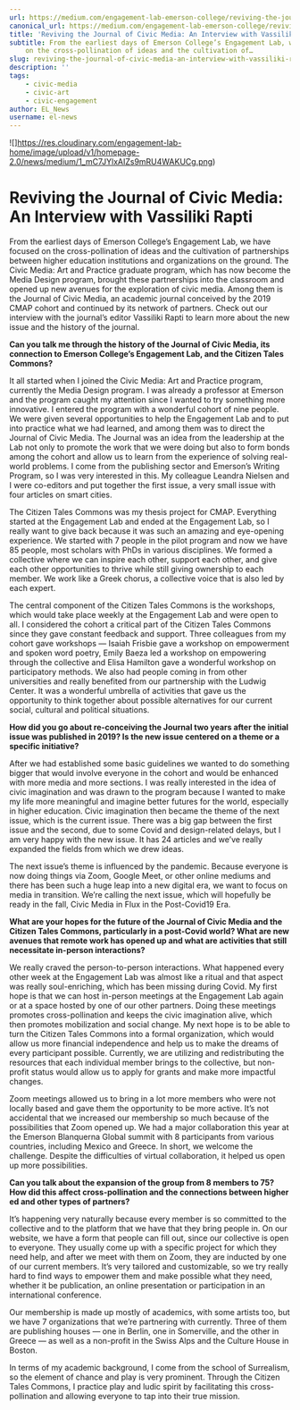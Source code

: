 ```yaml
---
url: https://medium.com/engagement-lab-emerson-college/reviving-the-journal-of-civic-media-an-interview-with-vassiliki-rapti-364469960e42
canonical_url: https://medium.com/engagement-lab-emerson-college/reviving-the-journal-of-civic-media-an-interview-with-vassiliki-rapti-364469960e42
title: 'Reviving the Journal of Civic Media: An Interview with Vassiliki Rapti'
subtitle: From the earliest days of Emerson College’s Engagement Lab, we have focused
    on the cross-pollination of ideas and the cultivation of…
slug: reviving-the-journal-of-civic-media-an-interview-with-vassiliki-rapti
description: ''
tags:
    - civic-media
    - civic-art
    - civic-engagement
author: EL_News
username: el-news
---
```


![]https://res.cloudinary.com/engagement-lab-home/image/upload/v1/homepage-2.0/news/medium/1_mC7JYlxAIZs9mRU4WAKUCg.png)

# Reviving the Journal of Civic Media: An Interview with Vassiliki Rapti

From the earliest days of Emerson College’s Engagement Lab, we have focused on the cross-pollination of ideas and the cultivation of partnerships between higher education institutions and organizations on the ground. The Civic Media: Art and Practice graduate program, which has now become the Media Design program, brought these partnerships into the classroom and opened up new avenues for the exploration of civic media. Among them is the Journal of Civic Media, an academic journal conceived by the 2019 CMAP cohort and continued by its network of partners. Check out our interview with the journal’s editor Vassiliki Rapti to learn more about the new issue and the history of the journal.

**Can you talk me through the history of the Journal of Civic Media, its connection to Emerson College’s Engagement Lab, and the Citizen Tales Commons?**

It all started when I joined the Civic Media: Art and Practice program, currently the Media Design program. I was already a professor at Emerson and the program caught my attention since I wanted to try something more innovative. I entered the program with a wonderful cohort of nine people. We were given several opportunities to help the Engagement Lab and to put into practice what we had learned, and among them was to direct the Journal of Civic Media. The Journal was an idea from the leadership at the Lab not only to promote the work that we were doing but also to form bonds among the cohort and allow us to learn from the experience of solving real-world problems. I come from the publishing sector and Emerson’s Writing Program, so I was very interested in this. My colleague Leandra Nielsen and I were co-editors and put together the first issue, a very small issue with four articles on smart cities.

The Citizen Tales Commons was my thesis project for CMAP. Everything started at the Engagement Lab and ended at the Engagement Lab, so I really want to give back because it was such an amazing and eye-opening experience. We started with 7 people in the pilot program and now we have 85 people, most scholars with PhDs in various disciplines. We formed a collective where we can inspire each other, support each other, and give each other opportunities to thrive while still giving ownership to each member. We work like a Greek chorus, a collective voice that is also led by each expert.

The central component of the Citizen Tales Commons is the workshops, which would take place weekly at the Engagement Lab and were open to all. I considered the cohort a critical part of the Citizen Tales Commons since they gave constant feedback and support. Three colleagues from my cohort gave workshops — Isaiah Frisbie gave a workshop on empowerment and spoken word poetry, Emily Baeza led a workshop on empowering through the collective and Elisa Hamilton gave a wonderful workshop on participatory methods. We also had people coming in from other universities and really benefited from our partnership with the Ludwig Center. It was a wonderful umbrella of activities that gave us the opportunity to think together about possible alternatives for our current social, cultural and political situations.

**How did you go about re-conceiving the Journal two years after the initial issue was published in 2019? Is the new issue centered on a theme or a specific initiative?**

After we had established some basic guidelines we wanted to do something bigger that would involve everyone in the cohort and would be enhanced with more media and more sections. I was really interested in the idea of civic imagination and was drawn to the program because I wanted to make my life more meaningful and imagine better futures for the world, especially in higher education. Civic imagination then became the theme of the next issue, which is the current issue. There was a big gap between the first issue and the second, due to some Covid and design-related delays, but I am very happy with the new issue. It has 24 articles and we’ve really expanded the fields from which we drew ideas.

The next issue’s theme is influenced by the pandemic. Because everyone is now doing things via Zoom, Google Meet, or other online mediums and there has been such a huge leap into a new digital era, we want to focus on media in transition. We’re calling the next issue, which will hopefully be ready in the fall, Civic Media in Flux in the Post-Covid19 Era.

**What are your hopes for the future of the Journal of Civic Media and the Citizen Tales Commons, particularly in a post-Covid world? What are new avenues that remote work has opened up and what are activities that still necessitate in-person interactions?**

We really craved the person-to-person interactions. What happened every other week at the Engagement Lab was almost like a ritual and that aspect was really soul-enriching, which has been missing during Covid. My first hope is that we can host in-person meetings at the Engagement Lab again or at a space hosted by one of our other partners. Doing these meetings promotes cross-pollination and keeps the civic imagination alive, which then promotes mobilization and social change. My next hope is to be able to turn the Citizen Tales Commons into a formal organization, which would allow us more financial independence and help us to make the dreams of every participant possible. Currently, we are utilizing and redistributing the resources that each individual member brings to the collective, but non-profit status would allow us to apply for grants and make more impactful changes.

Zoom meetings allowed us to bring in a lot more members who were not locally based and gave them the opportunity to be more active. It’s not accidental that we increased our membership so much because of the possibilities that Zoom opened up. We had a major collaboration this year at the Emerson Blanquerna Global summit with 8 participants from various countries, including Mexico and Greece. In short, we welcome the challenge. Despite the difficulties of virtual collaboration, it helped us open up more possibilities.

**Can you talk about the expansion of the group from 8 members to 75? How did this affect cross-pollination and the connections between higher ed and other types of partners?**

It’s happening very naturally because every member is so committed to the collective and to the platform that we have that they bring people in. On our website, we have a form that people can fill out, since our collective is open to everyone. They usually come up with a specific project for which they need help, and after we meet with them on Zoom, they are inducted by one of our current members. It’s very tailored and customizable, so we try really hard to find ways to empower them and make possible what they need, whether it be publication, an online presentation or participation in an international conference.

Our membership is made up mostly of academics, with some artists too, but we have 7 organizations that we’re partnering with currently. Three of them are publishing houses — one in Berlin, one in Somerville, and the other in Greece — as well as a non-profit in the Swiss Alps and the Culture House in Boston.

In terms of my academic background, I come from the school of Surrealism, so the element of chance and play is very prominent. Through the Citizen Tales Commons, I practice play and ludic spirit by facilitating this cross-pollination and allowing everyone to tap into their true mission.
